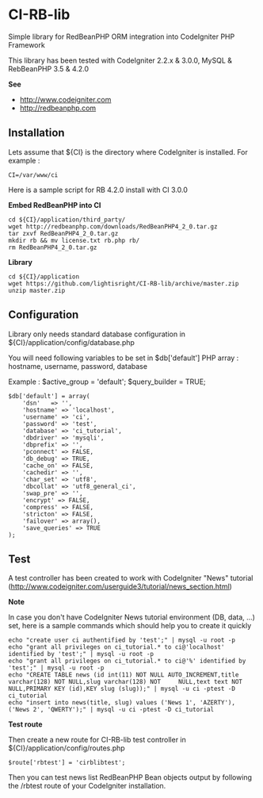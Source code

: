 # CI-RB-lib
Simple library for RedBeanPHP ORM integration into CodeIgniter PHP Framework

This library has been tested with CodeIgniter 2.2.x & 3.0.0, MySQL & RebBeanPHP 3.5 & 4.2.0

**See**
 * http://www.codeigniter.com
 * http://redbeanphp.com

Installation
----

Lets assume that ${CI} is the directory where CodeIgniter is installed.
For example :

    CI=/var/www/ci

Here is a sample script for RB 4.2.0 install with CI 3.0.0

**Embed RedBeanPHP into CI**

    cd ${CI}/application/third_party/
    wget http://redbeanphp.com/downloads/RedBeanPHP4_2_0.tar.gz
    tar zxvf RedBeanPHP4_2_0.tar.gz 
    mkdir rb && mv license.txt rb.php rb/
    rm RedBeanPHP4_2_0.tar.gz 

**Library**

    cd ${CI}/application
    wget https://github.com/lightisright/CI-RB-lib/archive/master.zip
    unzip master.zip
    
Configuration
----

Library only needs standard database configuration in ${CI}/application/config/database.php

You will need following variables to be set in $db['default'] PHP array : hostname, username, password, database

Example :
    $active_group = 'default';
    $query_builder = TRUE;
    
    $db['default'] = array(
    	'dsn'	=> '',
    	'hostname' => 'localhost',
    	'username' => 'ci',
    	'password' => 'test',
    	'database' => 'ci_tutorial',
    	'dbdriver' => 'mysqli',
    	'dbprefix' => '',
    	'pconnect' => FALSE,
    	'db_debug' => TRUE,
    	'cache_on' => FALSE,
    	'cachedir' => '',
    	'char_set' => 'utf8',
    	'dbcollat' => 'utf8_general_ci',
    	'swap_pre' => '',
    	'encrypt' => FALSE,
    	'compress' => FALSE,
    	'stricton' => FALSE,
    	'failover' => array(),
    	'save_queries' => TRUE
    );

Test
----

A test controller has been created to work with CodeIgniter "News" tutorial (http://www.codeigniter.com/userguide3/tutorial/news_section.html)

**Note**

In case you don't have CodeIgniter News tutorial environment (DB, data, ...) set, here is a sample commands which should help you to create it quickly

    echo "create user ci authentified by 'test';" | mysql -u root -p
    echo "grant all privileges on ci_tutorial.* to ci@'localhost' identified by 'test';" | mysql -u root -p
    echo "grant all privileges on ci_tutorial.* to ci@'%' identified by 'test';" | mysql -u root -p
    echo "CREATE TABLE news (id int(11) NOT NULL AUTO_INCREMENT,title varchar(128) NOT NULL,slug varchar(128) NOT     NULL,text text NOT NULL,PRIMARY KEY (id),KEY slug (slug));" | mysql -u ci -ptest -D ci_tutorial
    echo "insert into news(title, slug) values ('News 1', 'AZERTY'), ('News 2', 'QWERTY');" | mysql -u ci -ptest -D ci_tutorial

**Test route**

Then create a new route for CI-RB-lib test controller in ${CI}/application/config/routes.php

    $route['rbtest'] = 'cirblibtest';

Then you can test news list RedBeanPHP Bean objects output by following the /rbtest route of your CodeIgniter installation.


